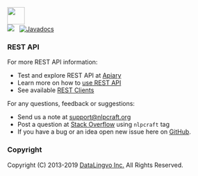 <img src="https://nlpcraft.org/images/nlpcraft_logo_black.gif" height="40px">
<br>
<img src="https://travis-ci.org/vic64/nlpcraft.svg?branch=master"> &nbsp;
                                                                   <a target="javadoc" href="https://javadoc.io/doc/org.nlpcraft/nlpcraft"><img src="https://javadoc.io/badge/org.nlpcraft/nlpcraft.svg" alt="Javadocs"></a>

### REST API
For more REST API information:
 * Test and explore REST API at [Apiary](https://nlpcraft.docs.apiary.io/)
 * Learn more on how to [use REST API](https://nlpcraft.org/using-rest.html)
 * See available [REST Clients](https://nlpcraft.org/rest-clients.html) 

For any questions, feedback or suggestions:

 * Send us a note at [support@nlpcraft.org](mailto:support@nlpcraft.org)
 * Post a question at [Stack Overflow](https://stackoverflow.com/questions/ask) using <code>nlpcraft</code> tag
 * If you have a bug or an idea open new issue here on [GitHub](https://github.com/vic64/nlpcraft/issues).

### Copyright
Copyright (C) 2013-2019 [DataLingvo Inc.](https://www.datalingvo.com) All Rights Reserved.


